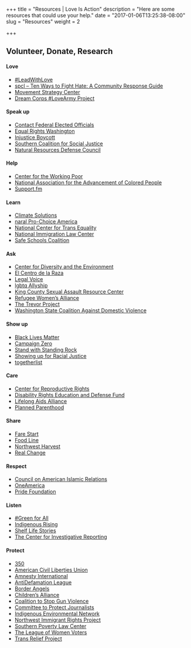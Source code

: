+++
title = "Resources | Love Is Action"
description = "Here are some resources that could use your help."
date = "2017-01-06T13:25:38-08:00"
slug = "Resources"
weight = 2

+++

  <h2 class="mb3">Volunteer, Donate, Research</h2>
  <div class="clearfix mb3">
    <div class="md-col lg-col-2 md-col-12 sm-col-12 mb1">
      <h4>Love</h4>
    </div>
    <div class="md-col lg-col-10 md-col-12 sm-col-12">
      <ul class="list-reset m0">
        <li class="mb1"><a href="http://leadwithlove.vision" target="blank">#LeadWithLove</a></li>
        <li class="mb1"><a href="http://goo.gl/iC5ued" target="blank"><span class="caps">spcl</span> &ndash;	Ten Ways to Fight Hate: A Community Response Guide</a></li>
        <li class="mb1"><a href="http://movementstrategy.org" target="blank">Movement Strategy Center</a></li>
        <li class="mb1"><a href="http://thedreamcorps.org" target="blank">Dream Corps #LoveArmy Project</a></li>
      </ul>
    </div>
  </div>
  <div class="clearfix mb3">
    <div class="md-col lg-col-2 md-col-12 sm-col-12 mb1">
      <h4>Speak up</h4>
    </div>
    <div class="md-col lg-col-10 md-col-12 sm-col-12">
      <ul class="list-reset m0">
        <li class="mb1"><a href="http://usa.gov/elected-officials" target="blank">Contact Federal Elected Officials</a></li>
        <li class="mb1"><a href="http://equalrightswashington.org" target="blank">Equal Rights Washington</a></li>
        <li class="mb1"><a href="http://injusticeboycott.com" target="blank">Injustice Boycott</a></li>
        <li class="mb1"><a href="http://southerncoalition.org" target="blank">Southern Coalition for Social Justice</a></li>
        <li class="mb1"><a href="http://nrdc.org" target="blank">Natural Resources Defense Council</a></li>
      </ul>
    </div>
  </div>
  <div class="clearfix mb3">
    <div class="md-col lg-col-2 md-col-12 sm-col-12 mb1">
      <h4>Help</h4>
    </div>
    <div class="md-col lg-col-10 md-col-12 sm-col-12">
      <ul class="list-reset m0">
        <li class="mb1"><a href="http://centerfortheworkingpoor.org" target="blank">Center for the Working Poor</a></li>
        <li class="mb1"><a href="http://naacp.org" target="blank">National Association for the Advancement of Colored People</a></li>
        <li class="mb1"><a href="http://support.fm" target="blank">Support.fm</a></li>
      </ul>
    </div>
  </div>
  <div class="clearfix mb3">
    <div class="md-col lg-col-2 md-col-12 sm-col-12 mb1">
      <h4>Learn</h4>
    </div>
    <div class="md-col lg-col-10 md-col-12 sm-col-12">
      <ul class="list-reset m0">
        <li class="mb1"><a href="http://climatesolutions.org" target="blank">Climate Solutions</a></li>
        <li class="mb1"><a href="http://prochoiceamerica.org" target="blank"><span class="caps">naral</span> Pro-Choice America</a></li>
        <li class="mb1"><a href="http://transequality.org" target="blank">National Center for Trans Equality</a></li>
        <li class="mb1"><a href="http://nilc.org" target="blank">National Immigration Law Center</a></li>
        <li class="mb1"><a href="http://safeschoolscoalition.org" target="blank">Safe Schools Coalition</a></li>
      </ul>
    </div>
  </div>
  <div class="clearfix mb3">
    <div class="md-col lg-col-2 md-col-12 sm-col-12 mb1">
      <h4>Ask</h4>
    </div>
    <div class="md-col lg-col-10 md-col-12 sm-col-12">
      <ul class="list-reset m0">
        <li class="mb1"><a href="http://cdeinspires.org" target="blank">Center for Diversity and the
  Environment</a></li>
        <li class="mb1"><a href="http://elcentrodelaraza.org" target="blank">El Centro de la Raza</a></li>
        <li class="mb1"><a href="http://legalvoice.org" target="blank">Legal Voice</a></li>
        <li class="mb1"><a href="http://allyship.org" target="blank"><span class="caps">lgbtq</span> Allyship</a></li>
        <li class="mb1"><a href="http://kcsarc.org" target="blank">King County Sexual Assault
  Resource Center</a></li>
        <li class="mb1"><a href="http://rewa.org" target="blank">Refugee Women’s Alliance</a></li>
        <li class="mb1"><a href="http://thetrevorproject.org" target="blank">The Trevor Project</a></li>
        <li class="mb1"><a href="http://wscadv.org" target="blank">Washington State Coalition Against Domestic Violence</a></li>
      </ul>
    </div>
  </div>
  <div class="clearfix mb3">
    <div class="md-col lg-col-2 md-col-12 sm-col-12 mb1">
      <h4>Show up</h4>
    </div>
    <div class="md-col lg-col-10 md-col-12 sm-col-12">
      <ul class="list-reset m0">
        <li class="mb1"><a href="http://blacklivesmatter.com" target="blank">Black Lives Matter</a></li>
        <li class="mb1"><a href="http://joincampaignzero.org" target="blank">Campaign Zero</a></li>
        <li class="mb1"><a href="http://standwithstandingrock.net" target="blank">Stand with Standing Rock</a></li>
        <li class="mb1"><a href="http://showingupforracialjustice.org" target="blank">Showing up for Racial Justice</a></li>
        <li class="mb1"><a href="http://togetherlist.com" target="blank">togetherlist</a></li>
      </ul>
    </div>
  </div>
  <div class="clearfix mb3">
    <div class="md-col lg-col-2 md-col-12 sm-col-12 mb1">
      <h4>Care</h4>
    </div>
    <div class="md-col lg-col-10 md-col-12 sm-col-12">
      <ul class="list-reset m0">
        <li class="mb1"><a href="http://reproductiverights.org" target="blank">Center for Reproductive Rights</a></li>
        <li class="mb1"><a href="http://dredf.org" target="blank">Disability Rights Education and Defense Fund</a></li>
        <li class="mb1"><a href="http://llaa.org" target="blank">Lifelong Aids Alliance</a></li>
        <li class="mb1"><a href="http://plannedparenthood.org" target="blank">Planned Parenthood</a></li>
      </ul>
    </div>
  </div>
  <div class="clearfix mb3">
    <div class="md-col lg-col-2 md-col-12 sm-col-12 mb1">
      <h4>Share</h4>
    </div>
    <div class="md-col lg-col-10 md-col-12 sm-col-12">
      <ul class="list-reset m0">
        <li class="mb1"><a href="http://farestart.org" target="blank">Fare Start</a></li>
        <li class="mb1"><a href="http://foodlifeline.org" target="blank">Food Line</a></li>
        <li class="mb1"><a href="http://northwestharvest.org" target="blank">Northwest Harvest</a></li>
        <li class="mb1"><a href="http://realchangenews.org" target="blank">Real Change</a></li>
      </ul>
    </div>
  </div>
  <div class="clearfix mb3">
    <div class="md-col lg-col-2 md-col-12 sm-col-12 mb1">
      <h4>Respect</h4>
    </div>
    <div class="md-col lg-col-10 md-col-12 sm-col-12">
      <ul class="list-reset m0">
        <li class="mb1"><a href="http://cair.com" target="blank">Council on American Islamic
  Relations</a></li>
        <li class="mb1"><a href="http://weareoneamerica.org" target="blank">OneAmerica</a></li>
        <li class="mb1"><a href="http://pridefoundation.org" target="blank">Pride Foundation</a></li>
      </ul>
    </div>
  </div>
  <div class="clearfix mb3">
    <div class="md-col lg-col-2 md-col-12 sm-col-12 mb1">
      <h4>Listen</h4>
    </div>
    <div class="md-col lg-col-10 md-col-12 sm-col-12">
      <ul class="list-reset m0">
        <li class="mb1"><a href="http://greenforall.org" target="blank">#Green for All</a></li>
        <li class="mb1"><a href="http://indigenousrising.org" target="blank">Indigenous Rising</a></li>
        <li class="mb1"><a href="http://shelflifestories.com" target="blank">Shelf Life Stories</a></li>
        <li class="mb1"><a href="http://revealnews.org" target="blank">The Center for Investigative
  Reporting</a></li>
      </ul>
    </div>
  </div>
  <div class="clearfix mb3">
    <div class="md-col lg-col-2 md-col-12 sm-col-12 mb1">
      <h4>Protect</h4>
    </div>
    <div class="md-col lg-col-10 md-col-12 sm-col-12">
      <ul class="list-reset m0">
        <li class="mb1"><a href="http://350.org" target="blank">350</a></li>
        <li class="mb1"><a href="http://aclu.org" target="blank">American Civil Liberties Union</a></li>
        <li class="mb1"><a href="http://amnestyusa.org" target="blank">Amnesty International</a></li>
        <li class="mb1"><a href="http://adl.org" target="blank">AntiDefamation League</a></li>
        <li class="mb1"><a href="http://borderangels.org" target="blank">Border Angels</a></li>
        <li class="mb1"><a href="http://childrensalliance.org" target="blank">Children’s Alliance</a></li>
        <li class="mb1"><a href="http://csgv.org" target="blank">Coalition to Stop Gun Violence</a></li>
        <li class="mb1"><a href="http://cpj.org" target="blank">Committee to Protect Journalists</a></li>
        <li class="mb1"><a href="http://ienearth.org" target="blank">Indigenous Environmental Network</a></li>
        <li class="mb1"><a href="http://nwirp.org" target="blank">Northwest Immigrant Rights Project</a></li>
        <li class="mb1"><a href="http://splcenter.org" target="blank">Southern Poverty Law Center</a></li>
        <li class="mb1"><a href="http://lwv.org" target="blank">The League of Women Voters</a></li>
        <li class="mb1"><a href="http://transrelief.com" target="blank">Trans Relief Project</a></li>
      </ul>
    </div>
  </div>
